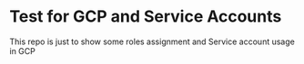 # Test for GCP and Service Accounts
This repo is just to show some roles assignment and Service account usage in GCP